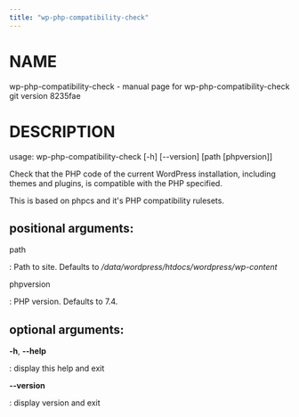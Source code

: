 ```yaml
---
title: "wp-php-compatibility-check"
---
```



NAME
====

wp-php-compatibility-check - manual page for wp-php-compatibility-check
git version 8235fae

DESCRIPTION
===========

usage: wp-php-compatibility-check \[-h\] \[\--version\] \[path
\[phpversion\]\]

Check that the PHP code of the current WordPress installation, including
themes and plugins, is compatible with the PHP specified.

This is based on phpcs and it\'s PHP compatibility rulesets.

positional arguments:
---------------------

path

:   Path to site. Defaults to
    */data/wordpress/htdocs/wordpress/wp-content*

phpversion

:   PHP version. Defaults to 7.4.

optional arguments:
-------------------

**-h**, **\--help**

:   display this help and exit

**\--version**

:   display version and exit
